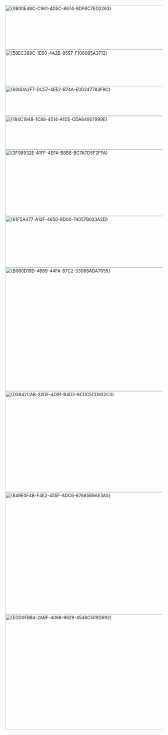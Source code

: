 <img width="749" height="142" alt="{0B00E48C-C961-4D5C-8674-9DFBC7ED2263}" src="https://github.com/user-attachments/assets/5cb1c826-5f6b-4077-9a34-6303b9d8f80d" />
<img width="826" height="116" alt="{58EC389C-1E60-4A2B-8557-F106085A3713}" src="https://github.com/user-attachments/assets/48964d7a-7b4a-457a-8d59-71091a1f087e" />
<img width="1013" height="95" alt="{606DA2F7-DC57-4EE2-B74A-E0D247783F9C}" src="https://github.com/user-attachments/assets/23971298-dddf-4d82-bf90-3338dc84e76e" />
<img width="1067" height="107" alt="{184C194B-1C88-4514-A1D5-CDA64907999E}" src="https://github.com/user-attachments/assets/adb824fd-5032-4d98-a40f-8731acc8507f" />
<img width="875" height="212" alt="{3F98932E-A1FF-4EFA-B8B8-BC7A7D5F2FFA}" src="https://github.com/user-attachments/assets/41aaba62-d9a2-4582-b0c2-fb351b270fcb" />
<img width="1099" height="164" alt="{61F5A477-A12F-4650-8D00-74057B023A2D}" src="https://github.com/user-attachments/assets/e712f6ee-970f-44fb-9cac-182571c0e4be" />


<img width="876" height="394" alt="{B060D19D-4689-44FA-87C2-33068ADA7055}" src="https://github.com/user-attachments/assets/6c0054d5-81dc-4cea-8239-b40fcc0e9ed2" />
<img width="926" height="322" alt="{D3842CAB-32DF-4D91-B4D2-8CDC5CD932C0}" src="https://github.com/user-attachments/assets/71aca295-430a-41e7-a57e-6dc083780811" />
<img width="943" height="389" alt="{849E0F4B-F4E2-455F-ADC6-67685B9AE3A5}" src="https://github.com/user-attachments/assets/df227e9e-f8b8-4a77-89cc-00204e8421f6" />
<img width="902" height="368" alt="{EDD0FB84-2ABF-4068-9629-4546C509D692}" src="https://github.com/user-attachments/assets/b8501cc2-68fb-4ff2-8382-176c391a53cc" />








